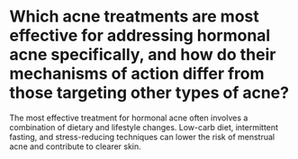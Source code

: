 # Which acne treatments are most effective for addressing hormonal acne specifically, and how do their mechanisms of action differ from those targeting other types of acne?

The most effective treatment for hormonal acne often involves a combination of dietary and lifestyle changes. Low-carb diet, intermittent fasting, and stress-reducing techniques can lower the risk of menstrual acne and contribute to clearer skin.